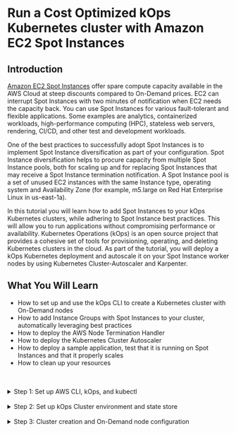 # Run a Cost Optimized kOps Kubernetes cluster with Amazon EC2 Spot Instances

## Introduction

[Amazon EC2 Spot Instances](https://aws.amazon.com/ec2/spot/) offer spare compute capacity available in the AWS Cloud at steep discounts compared to On-Demand prices. EC2 can interrupt Spot Instances with two minutes of notification when EC2 needs the capacity back. You can use Spot Instances for various fault-tolerant and flexible applications. Some examples are analytics, containerized workloads, high-performance computing (HPC), stateless web servers, rendering, CI/CD, and other test and development workloads.

One of the best practices to successfully adopt Spot Instances is to implement Spot Instance diversification as part of your configuration. Spot Instance diversification helps to procure capacity from multiple Spot Instance pools, both for scaling up and for replacing Spot Instances that may receive a Spot Instance termination notification. A Spot Instance pool is a set of unused EC2 instances with the same Instance type, operating system and Availability Zone (for example, m5.large on Red Hat Enterprise Linux in us-east-1a).

In this tutorial you will learn how to add Spot Instances to your kOps Kubernetes clusters, while adhering to Spot Instance best practices. This will allow you to run applications without compromising performance or availability. Kubernetes Operations (kOps) is an open source project that provides a cohesive set of tools for provisioning, operating, and deleting Kubernetes clusters in the cloud. As part of the tutorial, you will deploy a kOps Kubernetes deployment and autoscale it on your Spot Instance worker nodes by using Kubernetes Cluster-Autoscaler and Karpenter.

## What You Will Learn

- How to set up and use the kOps CLI to create a Kubernetes cluster with On-Demand nodes
- How to add Instance Groups with Spot Instances to your cluster, automatically leveraging best practices
- How to deploy the AWS Node Termination Handler
- How to deploy the Kubernetes Cluster Autoscaler
- How to deploy a sample application, test that it is running on Spot Instances and that it properly scales
- How to clean up your resources
<br/>
<br/>

<details>
  <summary>Step 1: Set up AWS CLI, kOps, and kubectl</summary>
<br/>

In this step you will install all the dependencies that you will need during the tutorial.
<br/>

1. Install version 2 of the AWS CLI by running the following commands — if you’re using Linux — or follow the instructions in the [AWS CLI installation guide](https://docs.aws.amazon.com/cli/latest/userguide/install-cliv2.html) for different operating systems.

   ```bash
   curl "https://awscli.amazonaws.com/awscli-exe-linux-x86_64.zip" -o "awscliv2.zip"
   unzip awscliv2.zip
   sudo ./aws/install
   ```

2. kOps requires that you have AWS credentials configured in your environment. The `aws configure` command is the fastest way to set up your AWS CLI installation for general use. Run the command and follow the prompts. You can use Administrator IAM policy, but if you want to limit the permissions required by kOps, the minimum required IAM privileges you will need are:

- AmazonEC2FullAccess
- AmazonRoute53FullAccess
- AmazonS3FullAccess
- IAMFullAccess
- AmazonVPCFullAccess
- Events:
  - DeleteRule
  - ListRules
  - ListTargetsByRule
  - ListTagsForResource
  - PutEvents
  - PutRule
  - PutTargets
  - RemoveTargets
  - TagResource
- SQS:
  - CreateQueue
  - DeleteQueue
  - GetQueueAtttributes   
  - ListQueues
  - ListQueueTags 

3. [Install kOps](https://kops.sigs.k8s.io/getting_started/install/) in your environment. You can also follow this guide to install kOps for other architectures and platforms. At the time of writing, the latest version of kOps is v1.23.1

    ```bash
    export KOPS_VERSION=v1.23.1
    curl -LO https://github.com/kubernetes/kops/releases/download/${KOPS_VERSION}/kops-linux-amd64
    chmod +x kops-linux-amd64
    sudo mv kops-linux-amd64 /usr/local/bin/kops
    kops version
    ```

4. Install Kubectl. You can also follow [this guide](https://kubernetes.io/docs/tasks/tools/install-kubectl/) for other architectures and platforms. You should use the same major kubectl version as the kOps version selected.

    ```bash
    export KUBECTL_VERSION=v1.23.6
    sudo curl --silent --location -o /usr/local/bin/kubectl https://storage.googleapis.com/kubernetes-release/release/${KUBECTL_VERSION}/bin/linux/amd64/kubectl
    sudo chmod +x /usr/local/bin/kubectl
    kubectl version
    ```

5. In addition to kOps and kubectl, install [yq](https://github.com/mikefarah/yq/), a portable command-line YAML processor. You can follow yq [installation instructions](https://mikefarah.gitbook.io/yq/) for your system. On Cloud9 and Linux, you can install yq with the command on the right. The command requires that Go tools are installed in your environment. You can run  `go version` to check if Go is already installed in your environment; if it is not, [install go tools](https://golang.org/doc/install#install) before proceeding with this step.

    ```bash
    GO111MODULE=on go get github.com/mikefarah/yq ; export PATH=$PATH:~/go/bin
    ```
</details>

<br/>

<details>
  <summary>Step 2: Set up kOps Cluster environment and state store</summary>
<br/>

In this step you will configure some of the environment variables that will be used to set up your environment, and create and configure the S3 bucket that kOps will use as [states store](https://kops.sigs.k8s.io/state/).


1. Export environment variables according to the following requirements:
    - The name of your cluster will be **“spot-kops-cluster”**. To reduce the dependencies on other services, in this tutorial you will create your cluster using [Gossip DNS](https://kops.sigs.k8s.io/gossip/), hence the cluster domain will be **k8s.local** and the fully qualified name of the cluster **spot-kops-cluster.k8s.local**.
    - You will also create an S3 bucket where kOps configuration and the cluster's state will be stored. You will use [uuidgen](https://man7.org/linux/man-pages/man1/uuidgen.1.html) to generate a [unique S3 bucket name](https://docs.aws.amazon.com/AmazonS3/latest/dev/UsingBucket.html).
    - In the above command, you will set the environment variables that will be used across the rest of the session.

    ```bash
    export NAME=spot-kops-cluster.k8s.local
    export KOPS_STATE_PREFIX=spot-kops-$(uuidgen)
    export KOPS_STATE_STORE=s3://${KOPS_STATE_PREFIX}
    ```

2. Additionally you will set a few other environment variables that define the region and availability zones where your cluster will be deployed. In this tutorial, the region will be “us-east-1”, you can change this and point it to the region where you would prefer running your cluster.

    ```bash
    export AWS_REGION=us-east-1
    export AWS_REGION_AZS=$(aws ec2 describe-availability-zones \
    --region ${AWS_REGION} \
    --query 'AvailabilityZones[0:3].ZoneName' \
    --output text | \
    sed 's/\t/,/g')
    ```

3. Now that you have the name of your cluster and S3 State Store bucket defined, let's create the S3 bucket.

    ```bash
    aws s3api create-bucket \
    --bucket ${KOPS_STATE_PREFIX} \
    --region ${AWS_REGION} 
    ```

4. Once the bucket has been created, you can apply one of kOps best practices by enabling S3 Versioning on the bucket. S3 is acting as the state store, and by enabling versioning on the bucket you will be able to recover your cluster back to a previous state and configuration.

    ```bash
    aws s3api put-bucket-versioning \
    --bucket ${KOPS_STATE_PREFIX} \
    --region ${AWS_REGION} \
    --versioning-configuration Status=Enabled
    ```
</details>

<br/>

<details>
  <summary>Step 3: Cluster creation and On-Demand node configuration</summary>
<br/>

In this step you will create the cluster control plane and a kOps InstanceGroup with OnDemand instances. You will also add some labels to the group, so that you can place pods accordingly later on.

1. It is now time to create the cluster. You will build a [Highly Available (HA)](https://kops.sigs.k8s.io/operations/high_availability/) cluster using m5.large instances for the [kubernetes masters](https://kubernetes.io/docs/concepts/) spread across three Availability Zones. Additionally you will create an InstanceGroup with two t3.large OnDemand worker nodes, that you will use to demonstrate how you can configure your applications to run on Spot or OnDemand Instances, depending on the type of workflow.

    ```bash
    kops create cluster \
    --name ${NAME} \
    --state ${KOPS_STATE_STORE} \
    --cloud aws \
    --master-size m5.large \
    --master-count 3 \
    --master-zones ${AWS_REGION_AZS} \
    --zones ${AWS_REGION_AZS} \
    --node-size t3.large \
    --node-count 2 \
    --dns private 
    ```

2. Great! The output of the previous command displays all the resources that will be created. You can check that the cluster configuration has been written to the kOps state S3 bucket. The following command should showcase the cluster state, and yield and an output similar to the following one:

    ```bash
    aws s3 ls --recursive ${KOPS_STATE_STORE}
    ```

    ```bash
    2022-05-11 00:08:21          0 spot-kops-cluster.k8s.local/clusteraddons/default
    2022-05-11 00:08:21       1723 spot-kops-cluster.k8s.local/config
    2022-05-11 00:08:21        454 spot-kops-cluster.k8s.local/instancegroup/master-us-east-1a
    2022-05-11 00:08:21        454 spot-kops-cluster.k8s.local/instancegroup/master-us-east-1b
    2022-05-11 00:08:21        454 spot-kops-cluster.k8s.local/instancegroup/master-us-east-1c
    2022-05-11 00:08:21        450 spot-kops-cluster.k8s.local/instancegroup/nodes-us-east-1a
    2022-05-11 00:08:21        450 spot-kops-cluster.k8s.local/instancegroup/nodes-us-east-1b
    2022-05-11 00:08:21        450 spot-kops-cluster.k8s.local/instancegroup/nodes-us-east-1c
    ```

3. As for the two nodes in the InstanceGroup that you created, you should label those as OnDemand nodes by adding a lifecycle label. kOps created an instance group per AZ for your nodes, so you will apply the changes to each of them. To merge the new configuration attributes to the cluster nodes, you will use yq.

    ```bash
    for availability_zone in $(echo ${AWS_REGION_AZS} | sed 's/,/ /g')
    do
    NODEGROUP_NAME=nodes-${availability_zone}
    echo "Updating configuration for group ${NODEGROUP_NAME}"
    cat << EOF > ./nodes-extra-labels.yaml
    spec:
    nodeLabels:
        kops.k8s.io/lifecycle: OnDemand
    EOF
    kops get instancegroups --name ${NAME} ${NODEGROUP_NAME} -o yaml > ./${NODEGROUP_NAME}.yaml
    yq merge -a append --overwrite --inplace ./${NODEGROUP_NAME}.yaml ./nodes-extra-labels.yaml
    # aws s3 cp ${NODEGROUP_NAME}.yaml ${KOPS_STATE_STORE}/${NAME}/instancegroup/${NODEGROUP_NAME}
    done
    ```

</details>
